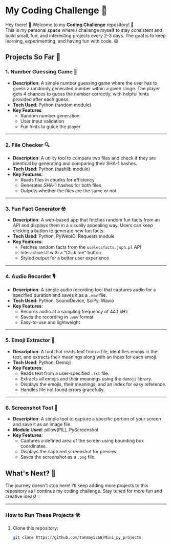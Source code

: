 # My Coding Challenge 🚀

Hey there! 👋 Welcome to my **Coding Challenge** repository! 🎉  
This is my personal space where I challenge myself to stay consistent and build small, fun, and interesting projects every 2-3 days. The goal is to keep learning, experimenting, and having fun with code. 😄

## Projects So Far 📂

### 1. **Number Guessing Game 🎲**
- **Description**: A simple number guessing game where the user has to guess a randomly generated number within a given range. The player gets 4 chances to guess the number correctly, with helpful hints provided after each guess.
- **Tech Used**: Python (random module)
- **Key Features**:
  - Random number generation
  - User input validation
  - Fun hints to guide the player

---

### 2. **File Checker 🔍**
- **Description**: A utility tool to compare two files and check if they are identical by generating and comparing their SHA-1 hashes.
- **Tech Used**: Python (hashlib module)
- **Key Features**:
  - Reads files in chunks for efficiency
  - Generates SHA-1 hashes for both files
  - Outputs whether the files are the same or not

---

### 3. **Fun Fact Generator 🤓**
- **Description**: A web-based app that fetches random fun facts from an API and displays them in a visually appealing way. Users can keep clicking a button to generate new fun facts.
- **Tech Used**: Python, PyWebIO, Requests module
- **Key Features**:
  - Fetches random facts from the `uselessfacts.jsph.pl` API
  - Interactive UI with a "Click me" button
  - Styled output for a better user experience

---

### 4. **Audio Recorder 🎙️**
- **Description**: A simple audio recording tool that captures audio for a specified duration and saves it as a `.wav` file.
- **Tech Used**: Python, SoundDevice, SciPy, Wavio
- **Key Features**:
  - Records audio at a sampling frequency of 44.1 kHz
  - Saves the recording in `.wav` format
  - Easy-to-use and lightweight

---

### 5. **Emoji Extractor 🧐**
- **Description**: A tool that reads text from a file, identifies emojis in the text, and extracts their meanings along with an index for each emoji.
- **Tech Used**: Python, Demoji
- **Key Features**:
  - Reads text from a user-specified `.txt` file.
  - Extracts all emojis and their meanings using the `demoji` library.
  - Displays the emojis, their meanings, and an index for easy reference.
  - Handles file not found errors gracefully.

---

### 6. **Screenshot Tool 📸**
- **Description**: A simple tool to capture a specific portion of your screen and save it as an image file.
- **Module Used**: pillow(PIL), PyScreenshot
- **Key Features**:
  - Captures a defined area of the screen using bounding box coordinates.
  - Displays the captured screenshot for preview.
  - Saves the screenshot as a `.png` file.

## What's Next? 🔮
The journey doesn't stop here! I'll keep adding more projects to this repository as I continue my coding challenge. Stay tuned for more fun and creative ideas! 💡

---

### How to Run These Projects 🛠️
1. Clone this repository:  
   ```bash
   git clone https://github.com/tanmay5268/Mini_py_projects